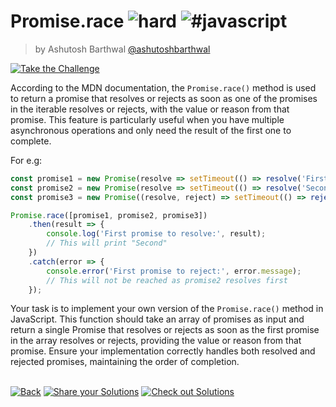 <!--info-header-start--><h1>Promise.race <img src="https://img.shields.io/badge/-hard-de3d37" alt="hard"/> <img src="https://img.shields.io/badge/-%23javascript-999" alt="#javascript"/></h1><blockquote><p>by Ashutosh Barthwal <a href="https://github.com/ashutoshbarthwal" target="_blank">@ashutoshbarthwal</a></p></blockquote><p><a href="https://frontend-challenges.com/challenges/37-promise-race" target="_blank"><img src="https://img.shields.io/badge/-Take%20the%20Challenge-0d99ff?logo=javascript&logoColor=white" alt="Take the Challenge"/></a> </p><!--info-header-end-->

According to the MDN documentation, the `Promise.race()` method is used to return a promise that resolves or rejects as soon as one of the promises in the iterable resolves or rejects, with the value or reason from that promise. This feature is particularly useful when you have multiple asynchronous operations and only need the result of the first one to complete.

For e.g:

```js
const promise1 = new Promise(resolve => setTimeout(() => resolve('First'), 1000));
const promise2 = new Promise(resolve => setTimeout(() => resolve('Second'), 500));
const promise3 = new Promise((resolve, reject) => setTimeout(() => reject(new Error('Third')), 2000));

Promise.race([promise1, promise2, promise3])
    .then(result => {
        console.log('First promise to resolve:', result);
        // This will print "Second"
    })
    .catch(error => {
        console.error('First promise to reject:', error.message);
        // This will not be reached as promise2 resolves first
    });
```

Your task is to implement your own version of the `Promise.race()` method in JavaScript. This function should take an array of promises as input and return a single Promise that resolves or rejects as soon as the first promise in the array resolves or rejects, providing the value or reason from that promise. Ensure your implementation correctly handles both resolved and rejected promises, maintaining the order of completion.


<!--info-footer-start--><br><a href="../../README.md" target="_blank"><img src="https://img.shields.io/badge/-Back-grey" alt="Back"/></a> <a href="https://github.com/jsartisan/frontend-challenges/issues/new?template=answer.md&labels=answer,37,undefined&title=37%20-%20Promise.race%20-%20undefined&body=" target="_blank"><img src="https://img.shields.io/badge/-Share%20your%20Solutions-teal" alt="Share your Solutions"/></a> <a href="https://github.com/jsartisan/frontend-challenges/issues?q=label%3A37+label%3Aanswer+sort%3Areactions-%2B1-desc" target="_blank"><img src="https://img.shields.io/badge/-Check%20out%20Solutions-de5a77?logo=awesome-lists&logoColor=white" alt="Check out Solutions"/></a> <!--info-footer-end-->